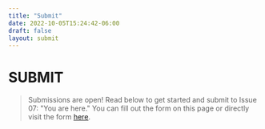 ```yaml
---
title: "Submit"
date: 2022-10-05T15:24:42-06:00
draft: false
layout: submit
---
```


# SUBMIT
> Submissions are open! Read below to get started and submit to Issue 07: "You are here." You can fill out the form on this page or directly visit the form <u>[here](https://tally.so/r/nprZDV)</u>.
